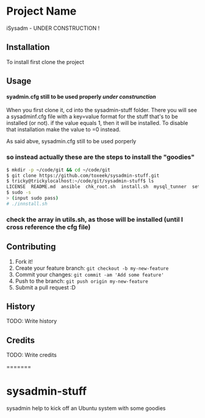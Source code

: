# Project Name

iSysadm - UNDER CONSTRUCTION !

## Installation

To install first clone the project

## Usage
#### syadmin.cfg still to be used properly *under construnction*
When you first clone it, cd into the sysadmin-stuff folder. There you will see a sysadminf.cfg file with a key=value format for the stuff that's to be installed (or not). if the value equals 1, then it will be installed. To disable that installation make the value to =0 instead.

As said abve, sysadmin.cfg still to be used porperly
### so instead actually these are the steps to install the "goodies"
```bash
$ mkdir -p ~/code/git && cd ~/code/git
$ git clone https://github.com/toxeek/sysadmin-stuff.git
$ tricky@trickylocalhost:~/code/git/sysadmin-stuff$ ls
LICENSE  README.md  ansible  chk_root.sh  install.sh  mysql_tunner  setup.sh  sysadmin.cfg  tmux  utils.sh
$ sudo -s 
> (input sudo pass)
# ./innstall.sh
```

### check the array in utils.sh, as those will be installed (until I cross reference the cfg file)

## Contributing

1. Fork it!
2. Create your feature branch: `git checkout -b my-new-feature`
3. Commit your changes: `git commit -am 'Add some feature'`
4. Push to the branch: `git push origin my-new-feature`
5. Submit a pull request :D

## History

TODO: Write history

## Credits

TODO: Write credits

=======
# sysadmin-stuff
sysadmin help to kick off an Ubuntu system with some goodies
